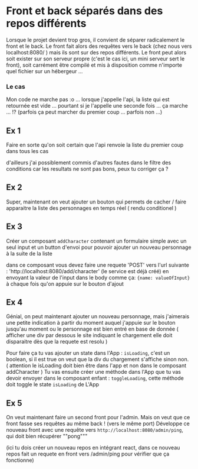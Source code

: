 # Front et back séparés dans des repos différents

Lorsque le projet devient trop gros, il convient de séparer radicalement le front et le back. Le front fait alors des requêtes vers le back (chez nous vers localhost:8080/ ) mais ils sont sur des repos différents. Le front peut alors soit exister sur son serveur propre (c'est le cas ici, un mini serveur sert le front), soit carrément être compilé et mis à disposition comme n'importe quel fichier sur un hébergeur ...	

### Le cas

Mon code ne marche pas :o ... lorsque j'appelle l'api, la liste qui est retournée est vide ... pourtant si je l'appelle une seconde fois ... ça marche ... !? (parfois ça peut marcher du premier coup  ... parfois non ...)	


## Ex 1 

Faire en sorte qu'on soit certain que l'api renvoie la liste du premier coup dans tous les cas

d'ailleurs j'ai possiblement commis d'autres fautes dans le filtre des conditions car les resultats ne sont pas bons, peux tu corriger ça ?

## Ex 2

Super, maintenant on veut ajouter un bouton qui permets de cacher / faire apparaitre la liste des personnages en temps réel ( rendu conditionel )

## Ex 3

Créer un composant `addCharacter` contenant un formulaire simple avec un seul input et un button d'envoi pour pouvoir ajouter un nouveau personnage à la suite de la liste

dans ce composant vous devez faire une requete 'POST' vers l'url suivante : 'http://localhost:8080/add/character' (le service est déjà créé) en envoyant la valeur de l'input dans le body comme ça: `{name: valueOfInput}` à chaque fois qu'on appuie sur le bouton d'ajout

## Ex 4

Génial, on peut maintenant ajouter un nouveau personnage, mais j'aimerais une petite indication à partir du moment auquel j'appuie sur le bouton jusqu'au moment ou le personnage est bien entré en base de donnée ( afficher une div par dessous le site indiquant le chargement elle doit disparaitre dès que la requete est resolu )

Pour faire ça tu vas ajouter un state dans l'App : `isLoading`, c'est un boolean, si il est true on veut que la div du chargement s'affiche sinon non. ( attention le isLoading doit bien être dans l'app et non dans le composant addCharacter )
Tu vas ensuite créer une méthode dans l'App que tu vas devoir envoyer dans le composant enfant : `toggleLoading`, cette méthode doit toggle le state `isLoading` de L'App

## Ex 5

On veut maintenant faire un second front pour l'admin. Mais on veut que ce front fasse ses requêtes au même back ! (vers le même port)
Développe ce nouveau front avec une requête vers `http://localhost:8080/admin/ping`, qui doit bien récupérer ""pong"""	

(ici tu dois créer un nouveau repos en intégrant react, dans ce nouveau repos fait un requete en front vers /admin/ping pour vérifier que ça fonctionne)
